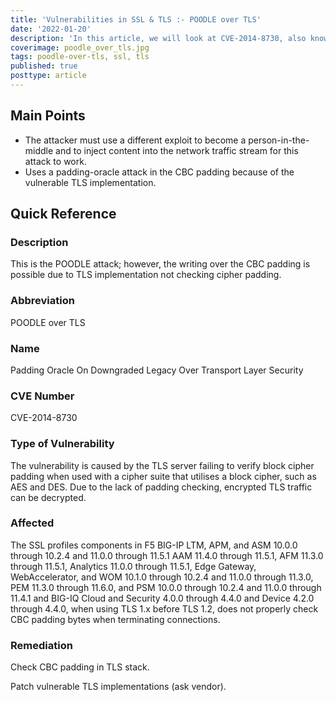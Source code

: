```yaml
---
title: 'Vulnerabilities in SSL & TLS :- POODLE over TLS'
date: '2022-01-20'
description: 'In this article, we will look at CVE-2014-8730, also known as the Padding Oracle On Downgraded Legacy Over Transport Layer Security (POODLE over TLS) vulnerability. The vulnerability is caused by a TLS server failing to verify the block cipher padding when used with a cipher suite utilising a block cipher, such as AES and DES. Due to the lack of padding checking, encrypted TLS traffic can be decrypted.'
coverimage: poodle_over_tls.jpg
tags: poodle-over-tls, ssl, tls
published: true
posttype: article
---
```

## Main Points

- The attacker must use a different exploit to become a person-in-the-middle and to inject content into the network traffic stream for this attack to work.
- Uses a padding-oracle attack in the CBC padding because of the vulnerable TLS implementation.

## Quick Reference

### Description

This is the POODLE attack; however, the writing over the CBC padding is possible due to TLS implementation not checking cipher padding. 

### Abbreviation

POODLE over TLS 

### Name

Padding Oracle On Downgraded Legacy Over Transport Layer Security

### CVE Number

CVE-2014-8730

### Type of Vulnerability

The vulnerability is caused by the TLS server failing to verify block cipher padding when used with a cipher suite that utilises a block cipher, such as AES and DES. Due to the lack of padding checking, encrypted TLS traffic can be decrypted.

### Affected

The SSL profiles components in F5 BIG-IP LTM, APM, and ASM 10.0.0 through 10.2.4 and 11.0.0 through 11.5.1
AAM 11.4.0 through 11.5.1, AFM 11.3.0 through 11.5.1, Analytics 11.0.0 through 11.5.1, Edge Gateway, WebAccelerator, and WOM 10.1.0 through 10.2.4 and 11.0.0 through 11.3.0, PEM 11.3.0 through 11.6.0, and PSM 10.0.0 through 10.2.4 and 11.0.0 through 11.4.1 and BIG-IQ Cloud and Security 4.0.0 through 4.4.0 and Device 4.2.0 through 4.4.0, when using TLS 1.x before TLS 1.2, does not properly check CBC padding bytes when terminating connections.

### Remediation

Check CBC padding in TLS stack. 

Patch vulnerable TLS implementations (ask vendor).